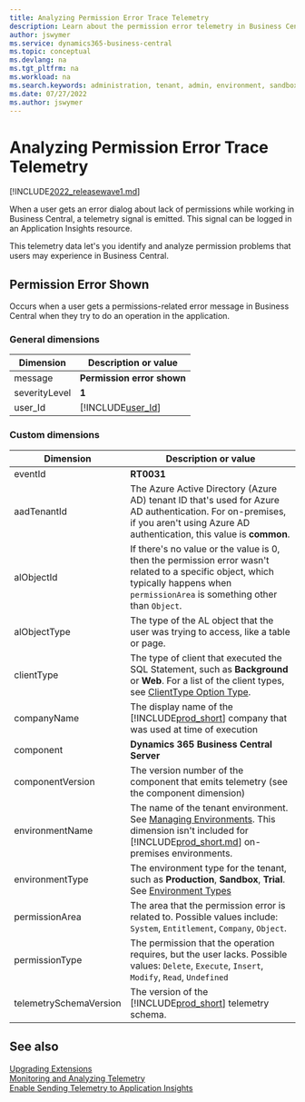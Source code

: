```yaml
---
title: Analyzing Permission Error Trace Telemetry
description: Learn about the permission error telemetry in Business Central  
author: jswymer
ms.service: dynamics365-business-central
ms.topic: conceptual
ms.devlang: na
ms.tgt_pltfrm: na
ms.workload: na
ms.search.keywords: administration, tenant, admin, environment, sandbox, telemetry
ms.date: 07/27/2022
ms.author: jswymer
---
```

# Analyzing Permission Error Trace Telemetry

[!INCLUDE[2022_releasewave1.md](../includes/2022_releasewave1.md)]

When a user gets an error dialog about lack of permissions while working in Business Central, a telemetry signal is emitted. This signal can be logged in an Application Insights resource.

This telemetry data let's you identify and analyze permission problems that users may experience in Business Central.

## Permission Error Shown

Occurs when a user gets a permissions-related error message in Business Central when they try to do an operation in the application.

### General dimensions

|Dimension|Description or value|
|---------|-----|
|message|**Permission error shown**|
|severityLevel|**1**|
|user_Id|[!INCLUDE[user_Id](../includes/include-telemetry-user-id.md)] |

### Custom dimensions

|Dimension|Description or value|
|---------|-----|
|eventId|**RT0031**|
|aadTenantId|The Azure Active Directory (Azure AD) tenant ID that's used for Azure AD authentication. For on-premises, if you aren't using Azure AD authentication, this value is **common**. |
|alObjectId|If there's no value or the value is 0, then the permission error wasn't related to a specific object, which typically happens when `permissionArea` is something other than `Object`. |
|alObjectType|The type of the AL object that the user was trying to access, like a table or page. |
|clientType|The type of client that executed the SQL Statement, such as **Background** or **Web**. For a list of the client types, see [ClientType Option Type](../developer/methods-auto/clienttype/clienttype-option.md).|
|companyName|The display name of the [!INCLUDE[prod_short](../developer/includes/prod_short.md)] company that was used at time of execution |
|component|**Dynamics 365 Business Central Server**|
|componentVersion|The version number of the component that emits telemetry (see the component dimension)|
|environmentName|The name of the tenant environment. See [Managing Environments](tenant-admin-center-environments.md). This dimension isn't included for [!INCLUDE[prod_short.md](../includes/prod_short.md)] on-premises environments.|
|environmentType|The environment type for the tenant, such as **Production**, **Sandbox**, **Trial**. See [Environment Types](tenant-admin-center-environments.md#types-of-environments)|
|permissionArea|The area that the permission error is related to. Possible values include: `System`, `Entitlement`, `Company`, `Object`.|
|permissionType|The permission that the operation requires, but the user lacks. Possible values: `Delete`, `Execute`, `Insert`, `Modify`, `Read`, `Undefined` |
|telemetrySchemaVersion|The version of the [!INCLUDE[prod_short](../developer/includes/prod_short.md)] telemetry schema.|

<!--
{"errorMessage":"You do not have the following permission: Allow Action Automate","aadTenantId":"common","component":"Dynamics 365 Business Central Server","environmentType":"Production","telemetrySchemaVersion":"1.0","eventId":"RT0031","componentVersion":"21.0.42152.0","companyName":"CRONUS International Ltd.","clientType":"WebClient","alObjectId":"0","alObjectType":"System","permissionType":"Execute","permissionArea":"System"}
-->

## See also

[Upgrading Extensions](../developer/devenv-upgrading-extensions.md)  
[Monitoring and Analyzing Telemetry](telemetry-overview.md)  
[Enable Sending Telemetry to Application Insights](telemetry-enable-application-insights.md)  
